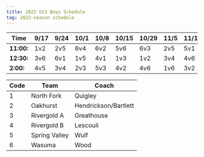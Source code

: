 ```yaml
---
title: 2022 U13 Boys Schedule
tag: 2022-season schedule
---
```


| Time		| 9/17	| 9/24	| 10/1	| 10/8	| 10/15	| 10/29	| 11/5	| 11/12	| 11/19
|-----------|-------|-------|-------|-------|-------|-------|-------|-------|-------
| **11:00:**| 1v2   | 2v5   | 6v4   | 6v2   | 5v6   | 6v3   | 2v5   | 5v1   | 1v4
| **12:30:**| 3v6   | 6v1   | 1v5   | 4v1   | 1v3   | 1v2   | 3v4   | 4v6   | 2v6
| **2:00:**	| 4v5   | 3v4   | 2v3   | 5v3   | 4v2   | 4v6   | 1v6   | 3v2   | 3v5


| Code		| Team  		| Coach                         
|-----------|---------------|---------------
| 1			| North Fork	| Quigley
| 2			| Oakhurst  	| Hendrickson/Bartlett
| 3			| Rivergold A   | Greathouse
| 4			| Rivergold B  	| Lescouli
| 5			| Spring Valley | Wulf
| 6			| Wasuma		| Wood
